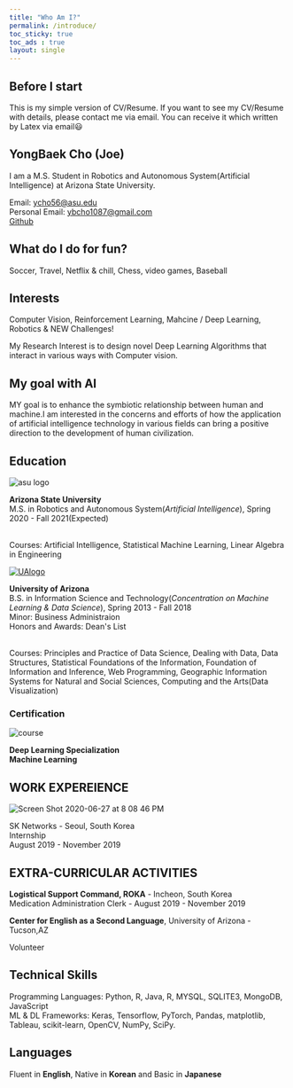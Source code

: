 ```yaml
---
title: "Who Am I?"
permalink: /introduce/
toc_sticky: true
toc_ads : true
layout: single
---
```

## Before I start

This is my simple version of CV/Resume. If you want to see my CV/Resume with details, please contact me via email.
You can receive it which written by Latex via email😃 

## YongBaek Cho (Joe)

I am a M.S. Student in Robotics and Autonomous System(Artificial Intelligence) at Arizona State University.

Email: ycho56@asu.edu 
<br>Personal Email: ybcho1087@gmail.com 
<br>[Github](https://github.com/YongBaekCho)

## What do I do for fun?

Soccer, Travel, Netflix & chill, Chess, video games, Baseball

## Interests

Computer Vision, Reinforcement Learning, Mahcine / Deep Learning, Robotics & NEW Challenges!

My Research Interest is to design novel Deep Learning Algorithms that interact in various ways with Computer vision. 

## My goal with AI

MY goal is to enhance the symbiotic relationship between human and machine.I am interested in the concerns and efforts of how the application of artificial intelligence technology in various fields can bring a positive direction to the development of human civilization.

## Education

![asu logo](https://user-images.githubusercontent.com/43649503/84981298-2ba5e500-b16f-11ea-9133-b16e5c41ac48.png)

<div style="text-align: left"><strong>Arizona State University</strong></div>
<div style="text-align: left"> M.S. in Robotics and Autonomous System(<em>Artificial Intelligence</em>), Spring 2020 - Fall 2021(Expected)</div>


<br>Courses: Artificial Intelligence, Statistical Machine Learning, Linear Algebra in Engineering

[![UAlogo](https://user-images.githubusercontent.com/43649503/84980195-5e9aa980-b16c-11ea-9f47-894fbaa9cc22.png)](https://www.arizona.edu)
<div style="text-align: left"><strong>University of Arizona</strong></div>
<div style="text-align: left"> B.S. in Information Science and Technology(<em>Concentration on Machine Learning & Data Science</em>), Spring 2013 - Fall 2018</div>
<div style="text-align: left">Minor: Business Administraion</div>
<div style="text-align: left">Honors and Awards: Dean's List</div>

<br>Courses: Principles and Practice of Data Science, Dealing with Data, Data Structures, Statistical Foundations of the Information, Foundation of Information and Inference, Web Programming, Geographic Information Systems for Natural and Social Sciences, Computing and the Arts(Data Visualization)

### Certification

![course](https://user-images.githubusercontent.com/43649503/84982475-c1db0a80-b171-11ea-831a-e87c896e2bbc.png)
<div style="text-align: left"><strong>Deep Learning Specialization</strong></div>

<div style="text-align: left"><strong>Machine Learning</strong></div>

## WORK EXPEREIENCE

![Screen Shot 2020-06-27 at 8 08 46 PM](https://user-images.githubusercontent.com/43649503/85920833-16892e80-b8b2-11ea-9d01-9ff43bba700e.png)


<div style="text-align: left">SK Networks - Seoul, South Korea</div>
<div style="text-align: left">Internship</div> 
<div style="text-align: left">August 2019 - November 2019</div> 

## EXTRA-CURRICULAR ACTIVITIES

<div style="text-align: left"><strong>Logistical Support Command, ROKA</strong> - Incheon, South Korea</div>
<div style="text-align: left">Medication Administration Clerk - August 2019 - November 2019</div> 



<span style="text-align: left"><strong>Center for English as a Second Language</strong>, University of Arizona - Tucson,AZ</span>
<div style="text-align: left">Volunteer</div> 


## Technical Skills
Programming Languages: Python, R, Java, R, MYSQL, SQLITE3, MongoDB, JavaScript
<br>ML & DL Frameworks: Keras, Tensorflow, PyTorch, Pandas, matplotlib, Tableau, scikit-learn, OpenCV, NumPy, SciPy.


## Languages
Fluent in **English**, Native in **Korean** and Basic in **Japanese**


